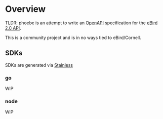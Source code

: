 # Overview
TLDR: phoebe is an attempt to write an [OpenAPI](https://www.openapis.org) specification for the [eBird 2.0 API](https://documenter.getpostman.com/view/664302/S1ENwy59#intro). 

This is a community project and is in no ways tied to eBird/Cornell.

## SDKs
SDKs are generated via [Stainless](https://www.stainlessapi.com)

### go
WIP

### node
WIP
